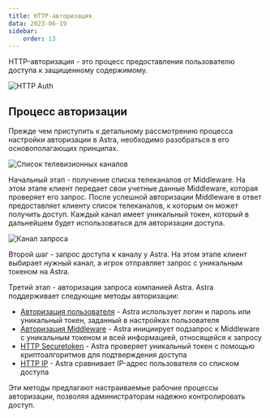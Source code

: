 ```yaml
---
title: HTTP-авторизация
data: 2023-06-19
sidebar:
    order: 13
---
```


HTTP-авторизация - это процесс предоставления пользователю доступа к защищенному содержимому.

![HTTP Auth](https://cdn.cesbo.com/help/astra/delivery/http-hls/auth/diagram.svg)

## Процесс авторизации[](/ru/astra/delivery/auth#authorization-workflow)

Прежде чем приступить к детальному рассмотрению процесса настройки авторизации в Astra, необходимо разобраться в его основополагающих принципах.

![Список телевизионных каналов](https://cdn.cesbo.com/help/astra/delivery/http-hls/auth/step-1.svg)

Начальный этап - получение списка телеканалов от Middleware. На этом этапе клиент передает свои учетные данные Middleware, которая проверяет его запрос. После успешной авторизации Middleware в ответ предоставляет клиенту список телеканалов, к которым он может получить доступ. Каждый канал имеет уникальный токен, который в дальнейшем будет использоваться для авторизации доступа.

![Канал запроса](https://cdn.cesbo.com/help/astra/delivery/http-hls/auth/step-2.svg)

Второй шаг - запрос доступа к каналу у Astra. На этом этапе клиент выбирает нужный канал, а игрок отправляет запрос с уникальным токеном на Astra.

Третий этап - авторизация запроса компанией Astra. Astra поддерживает следующие методы авторизации:

- [Авторизация пользователя](/ru/astra/delivery/http-hls-auth/user) - Astra использует логин и пароль или уникальный токен, заданный в настройках пользователя
- [Авторизация Middleware](/ru/astra/delivery/http-hls-auth/middleware) - Astra инициирует подзапрос к Middleware с уникальным токеном и всей информацией, относящейся к запросу
- [HTTP Securetoken](/ru/astra/delivery/http-hls-auth/securetoken) - Astra проверяет уникальный токен с помощью криптоалгоритмов для подтверждения доступа
- [HTTP IP](/ru/astra/delivery/http-hls-auth/ip) - Astra сравнивает IP-адрес пользователя со списком доступа

Эти методы предлагают настраиваемые рабочие процессы авторизации, позволяя администраторам надежно контролировать доступ.
